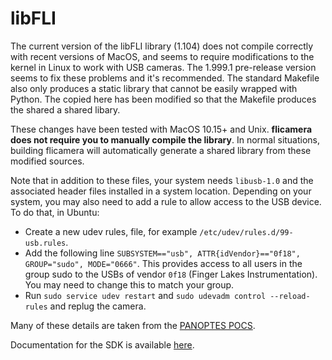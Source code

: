 libFLI
======

The current version of the libFLI library (1.104) does not compile correctly with recent versions of MacOS, and seems to require modifications to the kernel in Linux to work with USB cameras. The 1.999.1 pre-release version seems to fix these problems and it's recommended. The standard Makefile also only produces a static library that cannot be easily wrapped with Python. The copied here has been modified so that the Makefile produces the shared a shared libary.

These changes have been tested with MacOS 10.15+ and Unix. **flicamera does not require you to manually compile the library**. In normal situations, building flicamera will automatically generate a shared library from these modified sources.

Note that in addition to these files, your system needs `libusb-1.0` and the associated header files installed in a system location. Depending on your system, you may also need to add a rule to allow access to the USB device. To do that, in Ubuntu:

- Create a new udev rules, file, for example `/etc/udev/rules.d/99-usb.rules`.
- Add the following line `SUBSYSTEM=="usb", ATTR{idVendor}=="0f18", GROUP="sudo", MODE="0666"`. This provides access to all users in the group sudo to the USBs of vendor `0f18` (Finger Lakes Instrumentation). You may need to change this to match your group.
- Run `sudo service udev restart` and `sudo udevadm control --reload-rules` and replug the camera.

Many of these details are taken from the [PANOPTES POCS](https://github.com/panoptes/POCS/wiki/Additional-Hardware-Drivers-Installation#finger-lake-instruments).

Documentation for the SDK is available [here](http://www.flicamera.com/downloads/FLI_SDK_Documentation.pdf).
